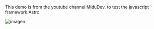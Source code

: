 This demo is from the youtube channel MiduDev, to test the javascript framework Astro

![imagen](https://github.com/mateosolinho/astroTest/assets/124877302/e080cd32-cd56-4f04-b98f-da25b6ac9827)
